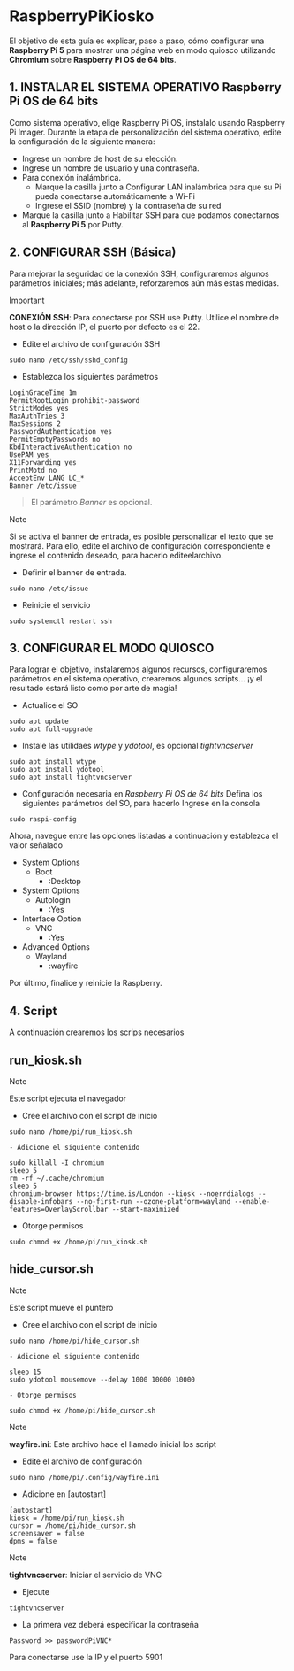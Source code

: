<!-- 
https://www.raspberrypi.com/tutorials/how-to-use-a-raspberry-pi-in-kiosk-mode/
https://core-electronics.com.au/guides/raspberry-pi-kiosk-mode-setup/
-->

# RaspberryPiKiosko
El objetivo de esta guía es explicar, paso a paso, cómo configurar una **Raspberry Pi 5** para mostrar una página web en modo quiosco utilizando **Chromium** sobre **Raspberry Pi OS de 64 bits**.


## 1. INSTALAR EL SISTEMA OPERATIVO **Raspberry Pi OS de 64 bits**
Como sistema operativo, elige Raspberry Pi OS, instalalo usando Raspberry Pi Imager. Durante la etapa de personalización del sistema operativo, edite la configuración de la siguiente manera:
- Ingrese un nombre de host de su elección. 
- Ingrese un nombre de usuario y una contraseña.
- Para conexión inalámbrica.
	- Marque la casilla junto a Configurar LAN inalámbrica para que su Pi pueda conectarse automáticamente a Wi-Fi
	- Ingrese el SSID (nombre) y la contraseña de su red
- Marque la casilla junto a Habilitar SSH para que podamos conectarnos al **Raspberry Pi 5** por Putty.


## 2. CONFIGURAR SSH (Básica)
Para mejorar la seguridad de la conexión SSH, configuraremos algunos parámetros iniciales; más adelante, reforzaremos aún más estas medidas.

> [!IMPORTANT]
> **CONEXIÓN SSH**: Para conectarse por SSH use Putty. Utilice el nombre de host o la dirección IP, el puerto por defecto es el 22.

- Edite el archivo de configuración SSH
```
sudo nano /etc/ssh/sshd_config
```

- Establezca los siguientes parámetros
```
LoginGraceTime 1m
PermitRootLogin prohibit-password
StrictModes yes
MaxAuthTries 3
MaxSessions 2
PasswordAuthentication yes
PermitEmptyPasswords no
KbdInteractiveAuthentication no
UsePAM yes
X11Forwarding yes
PrintMotd no
AcceptEnv LANG LC_*
Banner /etc/issue
```
> El parámetro *Banner* es opcional.

> [!NOTE]
> Si se activa el banner de entrada, es posible personalizar el texto que se mostrará. Para ello, edite el archivo de configuración correspondiente e ingrese el contenido deseado, para hacerlo editeelarchivo.

- Definir el banner de entrada.
```
sudo nano /etc/issue
```

- Reinicie el servicio
```
sudo systemctl restart ssh
```


## 3. CONFIGURAR EL MODO QUIOSCO
Para lograr el objetivo, instalaremos algunos recursos, configuraremos parámetros en el sistema operativo, crearemos algunos scripts… ¡y el resultado estará listo como por arte de magia!

- Actualice el SO
```
sudo apt update
sudo apt full-upgrade
```

- Instale las utilidaes *wtype* y *ydotool*, es opcional *tightvncserver*
```
sudo apt install wtype
sudo apt install ydotool
sudo apt install tightvncserver
```

- Configuración necesaria en *Raspberry Pi OS de 64 bits*
Defina los siguientes parámetros del SO, para hacerlo Ingrese en la consola
```
sudo raspi-config
```

Ahora, navegue entre las opciones listadas a continuación y establezca el valor señalado
- System Options 
	- Boot
		- :Desktop
- System Options 
	- Autologin
		- :Yes
- Interface Option 
	- VNC
		- :Yes		
- Advanced Options
	- Wayland
		- :wayfire

Por último, finalice y reinicie la Raspberry.

## 4. Script
A continuación crearemos los scrips necesarios	

## run_kiosk.sh
> [!NOTE] 
> Este script ejecuta el navegador

- Cree el archivo con el script de inicio
```
sudo nano /home/pi/run_kiosk.sh
```
	- Adicione el siguiente contenido
```
sudo killall -I chromium
sleep 5
rm -rf ~/.cache/chromium
sleep 5
chromium-browser https://time.is/London --kiosk --noerrdialogs --disable-infobars --no-first-run --ozone-platform=wayland --enable-features=OverlayScrollbar --start-maximized
```
- Otorge permisos
```
sudo chmod +x /home/pi/run_kiosk.sh
```

## hide_cursor.sh
> [!NOTE] 
> Este script mueve el puntero

- Cree el archivo con el script de inicio
```
sudo nano /home/pi/hide_cursor.sh
```
	- Adicione el siguiente contenido
```
sleep 15
sudo ydotool mousemove --delay 1000 10000 10000
```
	- Otorge permisos
```
sudo chmod +x /home/pi/hide_cursor.sh
```



> [!NOTE] 
> **wayfire.ini**: Este archivo hace el llamado inicial  los script

- Edite el archivo de configuración
```
sudo nano /home/pi/.config/wayfire.ini
```
- Adicione en [autostart]
```
[autostart]
kiosk = /home/pi/run_kiosk.sh
cursor = /home/pi/hide_cursor.sh
screensaver = false
dpms = false
```

> [!NOTE] 
> **tightvncserver**: Iniciar el servicio de VNC

- Ejecute
```
tightvncserver
```
- La primera vez deberá especificar la contraseña
```
Password >> passwordPiVNC*
```
Para conectarse use la IP y el puerto 5901
